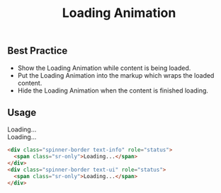 ﻿---
title: Loading Animation
summary: The Loading Animation informs the user a website or application is getting data.
tags: components
layout: guide
eleventyNavigation:
  key: Loading Animation
  parent: Components
  order: 180
  excerpt: The Loading Animation informs the system is getting data.
  img: /img/illustrations/illus-loading.svg
---

## Best Practice

- Show the Loading Animation while content is being loaded.
- Put the Loading Animation into the markup which wraps the loaded content.
- Hide the Loading Animation when the content is finished loading.

## Usage

<div class="spinner-border text-info" role="status">
  <span class="sr-only">Loading...</span>
</div>
<div class="spinner-border text-ui" role="status">
  <span class="sr-only">Loading...</span>
</div>

``` html
<div class="spinner-border text-info" role="status">
  <span class="sr-only">Loading...</span>
</div>
<div class="spinner-border text-ui" role="status">
  <span class="sr-only">Loading...</span>
</div>
```
